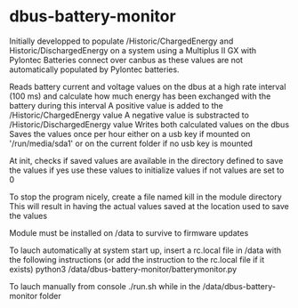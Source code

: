 # dbus-battery-monitor

Initially developped to populate /Historic/ChargedEnergy and Historic/DischargedEnergy
on a system using a Multiplus II GX with Pylontec Batteries connect over canbus
as these values are not automatically populated by Pylontec batteries.

Reads battery current and voltage values on the dbus at a high rate interval (100 ms)
  and calculate how much energy has been exchanged with the battery during this interval
  A positive value is added to the /Historic/ChargedEnergy value
  A negative value is substracted to /Historic/DischargedEnergy value
Writes both calculated values on the dbus
Saves the values once per hour either on a usb key if mounted on '/run/media/sda1' or on the current folder if no usb key is mounted

At init, checks if saved values are available in the directory defined to save the values
  if yes use these values to initialize values
  if not values are set to 0
  
To stop the program nicely, create a file named kill in the module directory
  This will result in having the actual values saved at the location used to save the values

Module must be installed on /data to survive to firmware updates

To lauch automatically at system start up, insert a rc.local file in /data
  with the following instructions (or add the instruction to the rc.local file if it exists)
  python3 /data/dbus-battery-monitor/batterymonitor.py

To lauch manually from console ./run.sh while in the /data/dbus-battery-monitor folder



